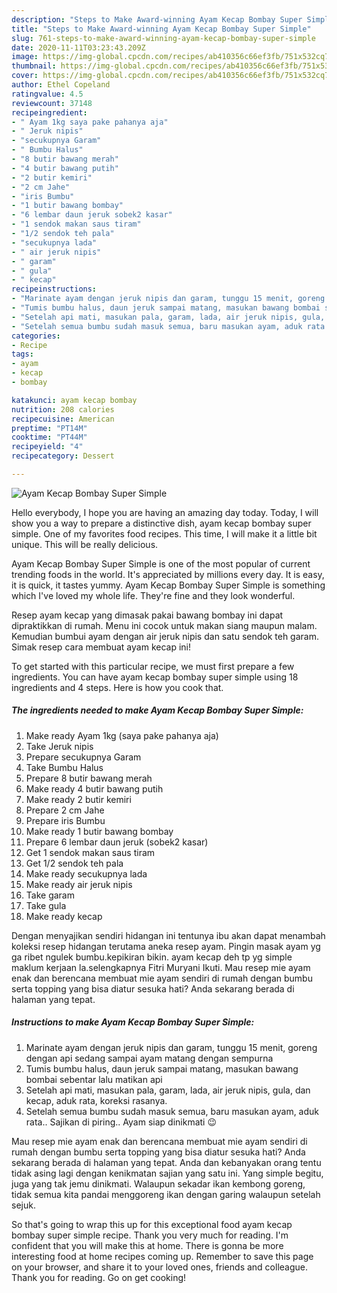 ```yaml
---
description: "Steps to Make Award-winning Ayam Kecap Bombay Super Simple"
title: "Steps to Make Award-winning Ayam Kecap Bombay Super Simple"
slug: 761-steps-to-make-award-winning-ayam-kecap-bombay-super-simple
date: 2020-11-11T03:23:43.209Z
image: https://img-global.cpcdn.com/recipes/ab410356c66ef3fb/751x532cq70/ayam-kecap-bombay-super-simple-foto-resep-utama.jpg
thumbnail: https://img-global.cpcdn.com/recipes/ab410356c66ef3fb/751x532cq70/ayam-kecap-bombay-super-simple-foto-resep-utama.jpg
cover: https://img-global.cpcdn.com/recipes/ab410356c66ef3fb/751x532cq70/ayam-kecap-bombay-super-simple-foto-resep-utama.jpg
author: Ethel Copeland
ratingvalue: 4.5
reviewcount: 37148
recipeingredient:
- " Ayam 1kg saya pake pahanya aja"
- " Jeruk nipis"
- "secukupnya Garam"
- " Bumbu Halus"
- "8 butir bawang merah"
- "4 butir bawang putih"
- "2 butir kemiri"
- "2 cm Jahe"
- "iris Bumbu"
- "1 butir bawang bombay"
- "6 lembar daun jeruk sobek2 kasar"
- "1 sendok makan saus tiram"
- "1/2 sendok teh pala"
- "secukupnya lada"
- " air jeruk nipis"
- " garam"
- " gula"
- " kecap"
recipeinstructions:
- "Marinate ayam dengan jeruk nipis dan garam, tunggu 15 menit, goreng dengan api sedang sampai ayam matang dengan sempurna"
- "Tumis bumbu halus, daun jeruk sampai matang, masukan bawang bombai sebentar lalu matikan api"
- "Setelah api mati, masukan pala, garam, lada, air jeruk nipis, gula, dan kecap, aduk rata, koreksi rasanya."
- "Setelah semua bumbu sudah masuk semua, baru masukan ayam, aduk rata.. Sajikan di piring.. Ayam siap dinikmati 😉"
categories:
- Recipe
tags:
- ayam
- kecap
- bombay

katakunci: ayam kecap bombay 
nutrition: 208 calories
recipecuisine: American
preptime: "PT14M"
cooktime: "PT44M"
recipeyield: "4"
recipecategory: Dessert

---
```



![Ayam Kecap Bombay Super Simple](https://img-global.cpcdn.com/recipes/ab410356c66ef3fb/751x532cq70/ayam-kecap-bombay-super-simple-foto-resep-utama.jpg)

Hello everybody, I hope you are having an amazing day today. Today, I will show you a way to prepare a distinctive dish, ayam kecap bombay super simple. One of my favorites food recipes. This time, I will make it a little bit unique. This will be really delicious.

Ayam Kecap Bombay Super Simple is one of the most popular of current trending foods in the world. It's appreciated by millions every day. It is easy, it is quick, it tastes yummy. Ayam Kecap Bombay Super Simple is something which I've loved my whole life. They're fine and they look wonderful.

Resep ayam kecap yang dimasak pakai bawang bombay ini dapat dipraktikkan di rumah. Menu ini cocok untuk makan siang maupun malam. Kemudian bumbui ayam dengan air jeruk nipis dan satu sendok teh garam. Simak resep cara membuat ayam kecap ini!


To get started with this particular recipe, we must first prepare a few ingredients. You can have ayam kecap bombay super simple using 18 ingredients and 4 steps. Here is how you cook that.

<!--inarticleads1-->

##### The ingredients needed to make Ayam Kecap Bombay Super Simple:

1. Make ready  Ayam 1kg (saya pake pahanya aja)
1. Take  Jeruk nipis
1. Prepare secukupnya Garam
1. Take  Bumbu Halus
1. Prepare 8 butir bawang merah
1. Make ready 4 butir bawang putih
1. Make ready 2 butir kemiri
1. Prepare 2 cm Jahe
1. Prepare iris Bumbu
1. Make ready 1 butir bawang bombay
1. Prepare 6 lembar daun jeruk (sobek2 kasar)
1. Get 1 sendok makan saus tiram
1. Get 1/2 sendok teh pala
1. Make ready secukupnya lada
1. Make ready  air jeruk nipis
1. Take  garam
1. Take  gula
1. Make ready  kecap


Dengan menyajikan sendiri hidangan ini tentunya ibu akan dapat menambah koleksi resep hidangan terutama aneka resep ayam. Pingin masak ayam yg ga ribet ngulek bumbu.kepikiran bikin. ayam kecap deh tp yg simple maklum kerjaan la.selengkapnya Fitri Muryani Ikuti. Mau resep mie ayam enak dan berencana membuat mie ayam sendiri di rumah dengan bumbu serta topping yang bisa diatur sesuka hati? Anda sekarang berada di halaman yang tepat. 

<!--inarticleads2-->

##### Instructions to make Ayam Kecap Bombay Super Simple:

1. Marinate ayam dengan jeruk nipis dan garam, tunggu 15 menit, goreng dengan api sedang sampai ayam matang dengan sempurna
1. Tumis bumbu halus, daun jeruk sampai matang, masukan bawang bombai sebentar lalu matikan api
1. Setelah api mati, masukan pala, garam, lada, air jeruk nipis, gula, dan kecap, aduk rata, koreksi rasanya.
1. Setelah semua bumbu sudah masuk semua, baru masukan ayam, aduk rata.. Sajikan di piring.. Ayam siap dinikmati 😉


Mau resep mie ayam enak dan berencana membuat mie ayam sendiri di rumah dengan bumbu serta topping yang bisa diatur sesuka hati? Anda sekarang berada di halaman yang tepat. Anda dan kebanyakan orang tentu tidak asing lagi dengan kenikmatan sajian yang satu ini. Yang simple begitu, juga yang tak jemu dinikmati. Walaupun sekadar ikan kembong goreng, tidak semua kita pandai menggoreng ikan dengan garing walaupun setelah sejuk. 

So that's going to wrap this up for this exceptional food ayam kecap bombay super simple recipe. Thank you very much for reading. I'm confident that you will make this at home. There is gonna be more interesting food at home recipes coming up. Remember to save this page on your browser, and share it to your loved ones, friends and colleague. Thank you for reading. Go on get cooking!
